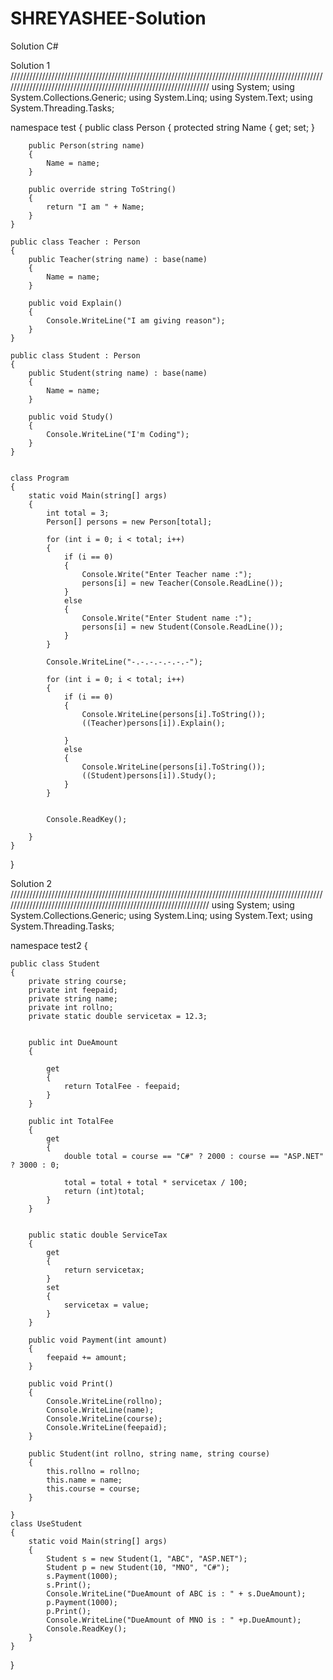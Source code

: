 # SHREYASHEE-Solution
Solution C#

Solution 1
//////////////////////////////////////////////////////////////////////////////////////////////////////////////////////////////////////////////////////////////////
using System;
using System.Collections.Generic;
using System.Linq;
using System.Text;
using System.Threading.Tasks;

namespace test
{
    public class Person
    {
        protected string Name { get; set; }

        public Person(string name)
        {
            Name = name;
        }

        public override string ToString()
        {
            return "I am " + Name;
        }
    }

    public class Teacher : Person
    {
        public Teacher(string name) : base(name)
        {
            Name = name;
        }

        public void Explain()
        {
            Console.WriteLine("I am giving reason");
        }
    }

    public class Student : Person
    {
        public Student(string name) : base(name)
        {
            Name = name;
        }

        public void Study()
        {
            Console.WriteLine("I'm Coding");
        }
    }


    class Program
    {
        static void Main(string[] args)
        {
            int total = 3;
            Person[] persons = new Person[total];

            for (int i = 0; i < total; i++)
            {
                if (i == 0)
                {
                    Console.Write("Enter Teacher name :");
                    persons[i] = new Teacher(Console.ReadLine());
                }
                else
                {
                    Console.Write("Enter Student name :");
                    persons[i] = new Student(Console.ReadLine());
                }
            }

            Console.WriteLine("-.-.-.-.-.-.-");

            for (int i = 0; i < total; i++)
            {
                if (i == 0)
                {
                    Console.WriteLine(persons[i].ToString());
                    ((Teacher)persons[i]).Explain();

                }
                else
                {
                    Console.WriteLine(persons[i].ToString());
                    ((Student)persons[i]).Study();
                }
            }


            Console.ReadKey();

        }
    }
}




Solution 2
//////////////////////////////////////////////////////////////////////////////////////////////////////////////////////////////////////////////////////////////////
using System;
using System.Collections.Generic;
using System.Linq;
using System.Text;
using System.Threading.Tasks;

namespace test2
{

    public class Student
    {
        private string course;
        private int feepaid;
        private string name;
        private int rollno;
        private static double servicetax = 12.3;


        public int DueAmount
        {

            get
            {
                return TotalFee - feepaid;
            }
        }

        public int TotalFee
        {
            get
            {
                double total = course == "C#" ? 2000 : course == "ASP.NET" ? 3000 : 0;

                total = total + total * servicetax / 100;
                return (int)total;
            }
        }


        public static double ServiceTax
        {
            get
            {
                return servicetax;
            }
            set
            {
                servicetax = value;
            }
        }

        public void Payment(int amount)
        {
            feepaid += amount;
        }

        public void Print()
        {
            Console.WriteLine(rollno);
            Console.WriteLine(name);
            Console.WriteLine(course);
            Console.WriteLine(feepaid);
        }

        public Student(int rollno, string name, string course)
        {
            this.rollno = rollno;
            this.name = name;
            this.course = course;
        }

    }
    class UseStudent
    {
        static void Main(string[] args)
        {
            Student s = new Student(1, "ABC", "ASP.NET");
            Student p = new Student(10, "MNO", "C#");
            s.Payment(1000);
            s.Print();
            Console.WriteLine("DueAmount of ABC is : " + s.DueAmount);
            p.Payment(1000);
            p.Print();
            Console.WriteLine("DueAmount of MNO is : " +p.DueAmount);
            Console.ReadKey();
        }
    }
}
